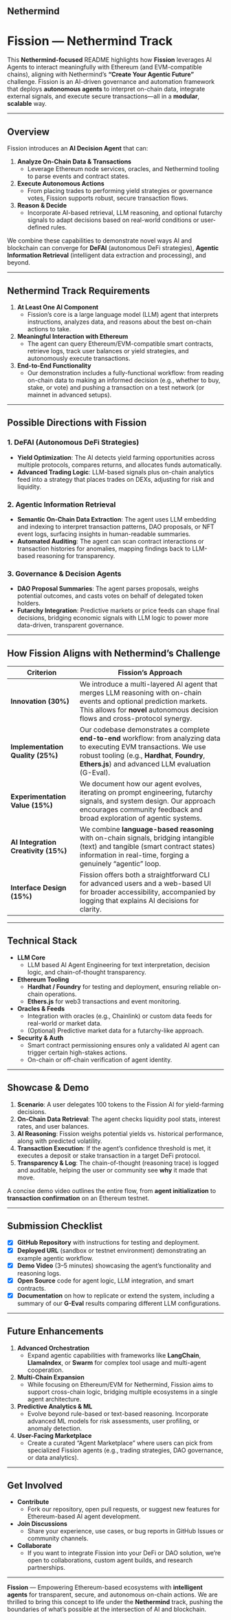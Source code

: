 ## Nethermind

# Fission — Nethermind Track

This **Nethermind-focused** README highlights how **Fission** leverages AI Agents to interact meaningfully with Ethereum (and EVM-compatible chains), aligning with Nethermind’s **“Create Your Agentic Future”** challenge. Fission is an AI-driven governance and automation framework that deploys **autonomous agents** to interpret on-chain data, integrate external signals, and execute secure transactions—all in a **modular**, **scalable** way.

---

## Overview

Fission introduces an **AI Decision Agent** that can:

1. **Analyze On-Chain Data & Transactions**
    - Leverage Ethereum node services, oracles, and Nethermind tooling to parse events and contract states.
2. **Execute Autonomous Actions**
    - From placing trades to performing yield strategies or governance votes, Fission supports robust, secure transaction flows.
3. **Reason & Decide**
    - Incorporate AI-based retrieval, LLM reasoning, and optional futarchy signals to adapt decisions based on real-world conditions or user-defined rules.

We combine these capabilities to demonstrate novel ways AI and blockchain can converge for **DeFAI** (autonomous DeFi strategies), **Agentic Information Retrieval** (intelligent data extraction and processing), and beyond.

---

## Nethermind Track Requirements

1. **At Least One AI Component**
    - Fission’s core is a large language model (LLM) agent that interprets instructions, analyzes data, and reasons about the best on-chain actions to take.
2. **Meaningful Interaction with Ethereum**
    - The agent can query Ethereum/EVM-compatible smart contracts, retrieve logs, track user balances or yield strategies, and autonomously execute transactions.
3. **End-to-End Functionality**
    - Our demonstration includes a fully-functional workflow: from reading on-chain data to making an informed decision (e.g., whether to buy, stake, or vote) and pushing a transaction on a test network (or mainnet in advanced setups).

---

## Possible Directions with Fission

### 1. DeFAI (Autonomous DeFi Strategies)

- **Yield Optimization**: The AI detects yield farming opportunities across multiple protocols, compares returns, and allocates funds automatically.
- **Advanced Trading Logic**: LLM-based signals plus on-chain analytics feed into a strategy that places trades on DEXs, adjusting for risk and liquidity.

### 2. Agentic Information Retrieval

- **Semantic On-Chain Data Extraction**: The agent uses LLM embedding and indexing to interpret transaction patterns, DAO proposals, or NFT event logs, surfacing insights in human-readable summaries.
- **Automated Auditing**: The agent can scan contract interactions or transaction histories for anomalies, mapping findings back to LLM-based reasoning for transparency.

### 3. Governance & Decision Agents

- **DAO Proposal Summaries**: The agent parses proposals, weighs potential outcomes, and casts votes on behalf of delegated token holders.
- **Futarchy Integration**: Predictive markets or price feeds can shape final decisions, bridging economic signals with LLM logic to power more data-driven, transparent governance.

---

## How Fission Aligns with Nethermind’s Challenge

| Criterion | Fission’s Approach |
| --- | --- |
| **Innovation (30%)** | We introduce a multi-layered AI agent that merges LLM reasoning with on-chain events and optional prediction markets. This allows for **novel** autonomous decision flows and cross-protocol synergy. |
| **Implementation Quality (25%)** | Our codebase demonstrates a complete **end-to-end** workflow: from analyzing data to executing EVM transactions. We use robust tooling (e.g., **Hardhat**, **Foundry**, **Ethers.js**) and advanced LLM evaluation (G-Eval). |
| **Experimentation Value (15%)** | We document how our agent evolves, iterating on prompt engineering, futarchy signals, and system design. Our approach encourages community feedback and broad exploration of agentic systems. |
| **AI Integration Creativity (15%)** | We combine **language-based reasoning** with on-chain signals, bridging intangible (text) and tangible (smart contract states) information in real-time, forging a genuinely “agentic” loop. |
| **Interface Design (15%)** | Fission offers both a straightforward CLI for advanced users and a web-based UI for broader accessibility, accompanied by logging that explains AI decisions for clarity. |

---

## Technical Stack

- **LLM Core**
    - LLM based AI Agent Engineering for text interpretation, decision logic, and chain-of-thought transparency.
- **Ethereum Tooling**
    - **Hardhat / Foundry** for testing and deployment, ensuring reliable on-chain operations.
    - **Ethers.js** for web3 transactions and event monitoring.
- **Oracles & Feeds**
    - Integration with oracles (e.g., Chainlink) or custom data feeds for real-world or market data.
    - (Optional) Predictive market data for a futarchy-like approach.
- **Security & Auth**
    - Smart contract permissioning ensures only a validated AI agent can trigger certain high-stakes actions.
    - On-chain or off-chain verification of agent identity.

---

## Showcase & Demo

1. **Scenario**: A user delegates 100 tokens to the Fission AI for yield-farming decisions.
2. **On-Chain Data Retrieval**: The agent checks liquidity pool stats, interest rates, and user balances.
3. **AI Reasoning**: Fission weighs potential yields vs. historical performance, along with predicted volatility.
4. **Transaction Execution**: If the agent’s confidence threshold is met, it executes a deposit or stake transaction in a target DeFi protocol.
5. **Transparency & Log**: The chain-of-thought (reasoning trace) is logged and auditable, helping the user or community see **why** it made that move.

A concise demo video outlines the entire flow, from **agent initialization** to **transaction confirmation** on an Ethereum testnet.

---

## Submission Checklist

- [x]  **GitHub Repository** with instructions for testing and deployment.
- [x]  **Deployed URL** (sandbox or testnet environment) demonstrating an example agentic workflow.
- [x]  **Demo Video** (3–5 minutes) showcasing the agent’s functionality and reasoning logs.
- [x]  **Open Source** code for agent logic, LLM integration, and smart contracts.
- [x]  **Documentation** on how to replicate or extend the system, including a summary of our **G-Eval** results comparing different LLM configurations.

---

## Future Enhancements

1. **Advanced Orchestration**
    - Expand agentic capabilities with frameworks like **LangChain**, **LlamaIndex**, or **Swarm** for complex tool usage and multi-agent cooperation.
2. **Multi-Chain Expansion**
    - While focusing on Ethereum/EVM for Nethermind, Fission aims to support cross-chain logic, bridging multiple ecosystems in a single agent architecture.
3. **Predictive Analytics & ML**
    - Evolve beyond rule-based or text-based reasoning. Incorporate advanced ML models for risk assessments, user profiling, or anomaly detection.
4. **User-Facing Marketplace**
    - Create a curated “Agent Marketplace” where users can pick from specialized Fission agents (e.g., trading strategies, DAO governance, or data analytics).

---

## Get Involved

- **Contribute**
    - Fork our repository, open pull requests, or suggest new features for Ethereum-based AI agent development.
- **Join Discussions**
    - Share your experience, use cases, or bug reports in GitHub Issues or community channels.
- **Collaborate**
    - If you want to integrate Fission into your DeFi or DAO solution, we’re open to collaborations, custom agent builds, and research partnerships.

---

**Fission** — Empowering Ethereum-based ecosystems with **intelligent agents** for transparent, secure, and autonomous on-chain actions. We are thrilled to bring this concept to life under the **Nethermind** track, pushing the boundaries of what’s possible at the intersection of AI and blockchain.
